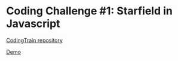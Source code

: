 # Coding Challenge #1: Starfield in Javascript

[CodingTrain repository](https://github.com/CodingTrain/Rainbow-Code/tree/master/CodingChallenges/CC_01_StarField)

[Demo](https://bjorvack.github.io/code-challenges/challenges/cc-002-menger-sponge/)
